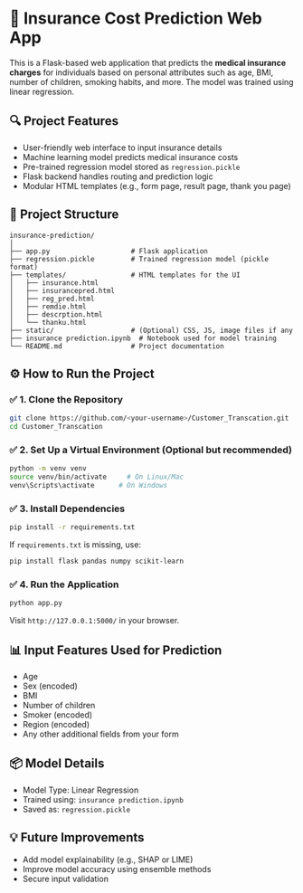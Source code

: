 # 🏥 Insurance Cost Prediction Web App

This is a Flask-based web application that predicts the **medical insurance charges** for individuals based on personal attributes such as age, BMI, number of children, smoking habits, and more. The model was trained using linear regression.

## 🔍 Project Features

- User-friendly web interface to input insurance details
- Machine learning model predicts medical insurance costs
- Pre-trained regression model stored as `regression.pickle`
- Flask backend handles routing and prediction logic
- Modular HTML templates (e.g., form page, result page, thank you page)

## 📁 Project Structure

```
insurance-prediction/
│
├── app.py                    # Flask application
├── regression.pickle         # Trained regression model (pickle format)
├── templates/                # HTML templates for the UI
│   ├── insurance.html
│   ├── insurancepred.html
│   ├── reg_pred.html
│   ├── remdie.html
│   ├── descrption.html
│   └── thanku.html
├── static/                   # (Optional) CSS, JS, image files if any
├── insurance prediction.ipynb  # Notebook used for model training
└── README.md                 # Project documentation
```

## ⚙️ How to Run the Project

### ✅ 1. Clone the Repository

```bash
git clone https://github.com/<your-username>/Customer_Transcation.git
cd Customer_Transcation
```

### ✅ 2. Set Up a Virtual Environment (Optional but recommended)

```bash
python -m venv venv
source venv/bin/activate     # On Linux/Mac
venv\Scripts\activate      # On Windows
```

### ✅ 3. Install Dependencies

```bash
pip install -r requirements.txt
```

If `requirements.txt` is missing, use:

```bash
pip install flask pandas numpy scikit-learn
```

### ✅ 4. Run the Application

```bash
python app.py
```

Visit `http://127.0.0.1:5000/` in your browser.

## 📊 Input Features Used for Prediction

- Age
- Sex (encoded)
- BMI
- Number of children
- Smoker (encoded)
- Region (encoded)
- Any other additional fields from your form

## 📦 Model Details

- Model Type: Linear Regression
- Trained using: `insurance prediction.ipynb`
- Saved as: `regression.pickle`

## 💡 Future Improvements

- Add model explainability (e.g., SHAP or LIME)
- Improve model accuracy using ensemble methods
- Secure input validation

